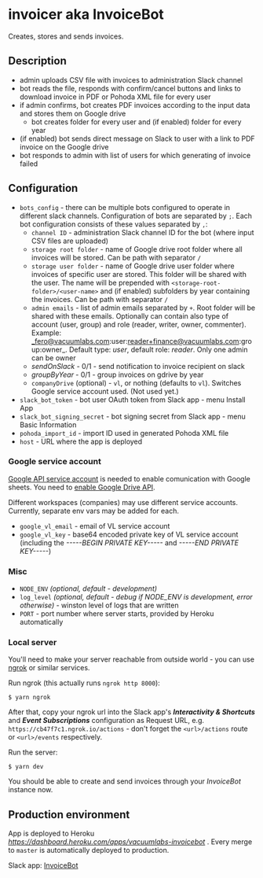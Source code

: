 # invoicer aka InvoiceBot

Creates, stores and sends invoices.

## Description

- admin uploads CSV file with invoices to administration Slack channel
- bot reads the file, responds with confirm/cancel buttons and links to download invoice in PDF or Pohoda XML file for every user
- if admin confirms, bot creates PDF invoices according to the input data and stores them on Google drive
  - bot creates folder for every user and (if enabled) folder for every year
- (if enabled) bot sends direct message on Slack to user with a link to PDF invoice on the Google drive
- bot responds to admin with list of users for which generating of invoice failed

## Configuration

- `bots_config` - there can be multiple bots configured to operate in different slack channels. Configuration of bots are separated by `;`. Each bot configuration consists of these values separated by `,`:
  - `channel ID` - administration Slack channel ID for the bot (where input CSV files are uploaded)
  - `storage root folder` - name of Google drive root folder where all invoices will be stored. Can be path with separator `/`
  - `storage user folder` - name of Google drive user folder where invoices of specific user are stored. This folder will be shared with the user. The name will be prepended with `<storage-root-folder>/<user-name>` and (if enabled) subfolders by year containing the invoices. Can be path with separator `/`
  - `admin emails` - list of admin emails separated by `+`. Root folder will be shared with these emails. Optionally can contain also type of account (user, group) and role (reader, writer, owner, commenter). Example: _fero@vacuumlabs.com:user:reader+finance@vacuumlabs.com:group:owner_. Default type: _user_, default role: _reader_. Only one admin can be owner
  - _sendOnSlack_ - 0/1 - send notification to invoice recipient on slack
  - _groupByYear_ - 0/1 - group invoices on gdrive by year
  - `companyDrive` (optional) - `vl`, or nothing (defaults to `vl`). Switches Google service account used. (Not used yet.)
- `slack_bot_token` - bot user OAuth token from Slack app - menu Install App
- `slack_bot_signing_secret` - bot signing secret from Slack app - menu Basic Information
- `pohoda_import_id` - import ID used in generated Pohoda XML file
- `host` - URL where the app is deployed

### Google service account

[Google API service account](https://cloud.google.com/docs/authentication/production#create_service_account) is needed to enable comunication with Google sheets. You need to [enable Google Drive API](https://console.developers.google.com/apis/library).

Different workspaces (companies) may use different service accounts. Currently, separate env vars may be added for each.

- `google_vl_email` - email of VL service account
- `google_vl_key` - base64 encoded private key of VL service account (including the _-----BEGIN PRIVATE KEY-----_ and _-----END PRIVATE KEY-----_)

### Misc

- `NODE_ENV` _(optional, default - development)_
- `log_level` _(optional, default - debug if NODE_ENV is development, error otherwise)_ - winston level of logs that are written
- `PORT` - port number where server starts, provided by Heroku automatically

### Local server

You'll need to make your server reachable from outside world - you can use [ngrok](https://ngrok.com/) or similar services.

Run ngrok (this actually runs `ngrok http 8000`):
```
$ yarn ngrok
```

After that, copy your ngrok url into the Slack app's ***Interactivity & Shortcuts*** and ***Event Subscriptions*** configuration as Request URL, e.g. `https://cb47f7c1.ngrok.io/actions` - don't forget the `<url>/actions` route or `<url>/events` respectively. 

Run the server:
```
$ yarn dev
```

You should be able to create and send invoices through your *InvoiceBot* instance now.
## Production environment

App is deployed to Heroku _https://dashboard.heroku.com/apps/vacuumlabs-invoicebot_ . Every merge to `master` is automatically deployed to production.

Slack app: [InvoiceBot](https://api.slack.com/apps/A96QM4M45)
